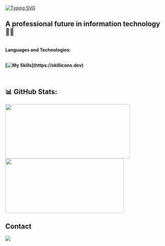 [![Typing SVG](https://readme-typing-svg.herokuapp.com/?font=Fira+Code&size=30&pause=600&color=3ff7fd&width=435&lines=Hey!+Come+on+over!+🙌)](https://git.io/typing-svg)

 ## A professional future in information technology 👩‍💻

 
<br />
  <strong>Languages ​​and Technologies:<strong/>
  <br>
  <br>

<div>
  
[![My Skills](https://skillicons.dev/icons?i=c,cpp,python,)](https://skillicons.dev)

<br>
  
## 📊 GitHub Stats:

<a  href="https://github.com/anuraghazra/github-readme-stats">
  <img height=170 align="center" width=390 src="https://github-readme-streak-stats.herokuapp.com/?user=jvbzm&layout=compact&langs_count=7&theme=tokyonight" />
</a>
<a href="https://github.com/anuraghazra/convoychat">
  <img height=170 align="center" width=370 src="https://github-readme-stats.vercel.app/api?username=jvbzm&show_icons=true&theme=tokyonight&include_all_commits=true&count_private=true" />
</a>



## Contact

<div> 
  <a href="mailto:victormb1009@gmail.com"><img src="https://img.shields.io/badge/-Gmail-%23333?style=for-the-badge&logo=gmail&logoColor=white" target="_blank"></a>
</div>
